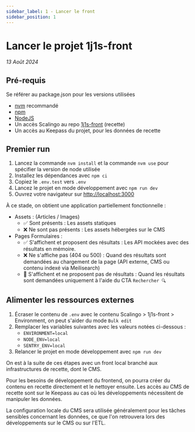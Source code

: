 ```yaml
---
sidebar_label: 1 - Lancer le front
sidebar_position: 1
---
```


# Lancer le projet 1j1s-front

_13 Août 2024_

## Pré-requis

Se référer au package.json pour les versions utilisées

* [nvm](https://github.com/nvm-sh/nvm) recommandé
* [npm](https://www.npmjs.com/)
* [NodeJS](https://nodejs.org/fr/)
* Un accès Scalingo au repo [1j1s-front](https://dashboard.scalingo.com/apps/osc-fr1/1j1s-front) (recette)
* Un accès au Keepass du projet, pour les données de recette

## Premier run

1. Lancez la commande `nvm install` et la commande `nvm use` pour spécifier la version de node utilisée
2. Installez les dépendances avec `npm ci`
3. Copiez le `.env.test` vers `.env`
4. Lancez le projet en mode développement avec `npm run dev`
5. Ouvrez votre navigateur sur [http://localhost:3000](http://localhost:3000)

À ce stade, on obtient une application partiellement fonctionnelle :
* Assets : (Articles / Images)
  * ✅ Sont présents : Les assets statiques
  * ❌ Ne sont pas présents : Les assets hébergées sur le CMS
* Pages Formulaires :
  * ✅ S'affichent et proposent des résultats : Les API mockées avec des résultats en mémoire.
  * ❌ Ne s'affiche pas (404 ou 500) : Quand des résultats sont demandées au chargement de la page (API externe, CMS ou contenu indexé via Meilisearch)
  * 🔶 S'affichent et ne proposent pas de résultats : Quand les résultats sont demandées uniquement à l'aide du CTA `Rechercher 🔍`

## Alimenter les ressources externes

1. Écraser le contenu de `.env` avec le contenu Scalingo > 1j1s-front > Environment, on peut s'aider du mode `Bulk edit` 
2. Remplacer les variables suivantes avec les valeurs notées ci-dessous :
   * `ENVIRONMENT=local`
   * `NODE_ENV=local`
   * `SENTRY_ENV=local`
3. Relancer le projet en mode développement avec `npm run dev`

On est à la suite de ces étapes avec un front local branché aux infrastructures de recette, dont le CMS.

Pour les besoins de développement du frontend, on pourra créer du contenu en recette directement et le nettoyer ensuite. 
Les accès au CMS de recette sont sur le Keepass au cas où les développements nécessitent de manipuler les données.

La configuration locale du CMS sera utilisée généralement pour les tâches sensibles concernant les données, ce que l'on retrouvera lors des développements sur le CMS ou sur l'ETL.


